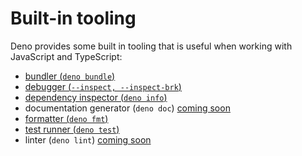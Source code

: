 # Built-in tooling

Deno provides some built in tooling that is useful when working with JavaScript
and TypeScript:

<!-- prettier-ignore-start -->
<!-- prettier incorrectly moves the coming soon links to new lines -->

- [bundler (`deno bundle`)](./tools/bundler.md)
- [debugger (`--inspect, --inspect-brk`)](./tools/debugger.md)
- [dependency inspector (`deno info`)](./tools/dependency_inspector.md)
- documentation generator (`deno doc`) [coming soon]()
- [formatter (`deno fmt`)](./tools/formatter.md)
- [test runner (`deno test`)](./testing.md)
- linter (`deno lint`) [coming soon](https://github.com/denoland/deno/issues/1880)

<!-- prettier-ignore-end -->
